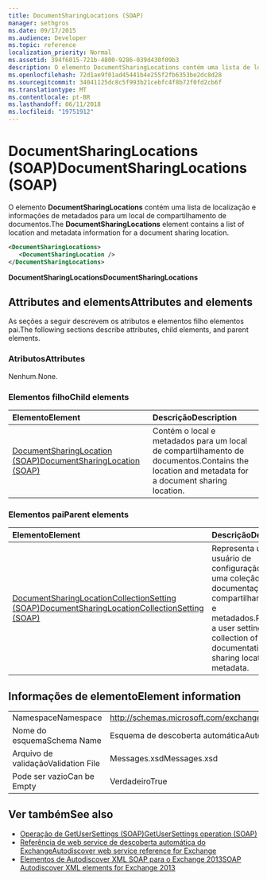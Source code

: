 ```yaml
---
title: DocumentSharingLocations (SOAP)
manager: sethgros
ms.date: 09/17/2015
ms.audience: Developer
ms.topic: reference
localization_priority: Normal
ms.assetid: 394f6015-721b-4800-9286-039d430f09b3
description: O elemento DocumentSharingLocations contém uma lista de localização e informações de metadados para um local de compartilhamento de documentos.
ms.openlocfilehash: 72d1ae9f01ad45441b4e255f2fb6353be2dc8d28
ms.sourcegitcommit: 34041125dc8c5f993b21cebfc4f8b72f0fd2cb6f
ms.translationtype: MT
ms.contentlocale: pt-BR
ms.lasthandoff: 06/11/2018
ms.locfileid: "19751912"
---
```

# <a name="documentsharinglocations-soap"></a><span data-ttu-id="d258c-103">DocumentSharingLocations (SOAP)</span><span class="sxs-lookup"><span data-stu-id="d258c-103">DocumentSharingLocations (SOAP)</span></span>

<span data-ttu-id="d258c-104">O elemento **DocumentSharingLocations** contém uma lista de localização e informações de metadados para um local de compartilhamento de documentos.</span><span class="sxs-lookup"><span data-stu-id="d258c-104">The **DocumentSharingLocations** element contains a list of location and metadata information for a document sharing location.</span></span> 
  
```XML
<DocumentSharingLocations>
   <DocumentSharingLocation />
</DocumentSharingLocations>
```

 <span data-ttu-id="d258c-105">**DocumentSharingLocations**</span><span class="sxs-lookup"><span data-stu-id="d258c-105">**DocumentSharingLocations**</span></span>
## <a name="attributes-and-elements"></a><span data-ttu-id="d258c-106">Attributes and elements</span><span class="sxs-lookup"><span data-stu-id="d258c-106">Attributes and elements</span></span>

<span data-ttu-id="d258c-107">As seções a seguir descrevem os atributos e elementos filho elementos pai.</span><span class="sxs-lookup"><span data-stu-id="d258c-107">The following sections describe attributes, child elements, and parent elements.</span></span>
  
### <a name="attributes"></a><span data-ttu-id="d258c-108">Atributos</span><span class="sxs-lookup"><span data-stu-id="d258c-108">Attributes</span></span>

<span data-ttu-id="d258c-109">Nenhum.</span><span class="sxs-lookup"><span data-stu-id="d258c-109">None.</span></span>
  
### <a name="child-elements"></a><span data-ttu-id="d258c-110">Elementos filho</span><span class="sxs-lookup"><span data-stu-id="d258c-110">Child elements</span></span>

|<span data-ttu-id="d258c-111">**Elemento**</span><span class="sxs-lookup"><span data-stu-id="d258c-111">**Element**</span></span>|<span data-ttu-id="d258c-112">**Descrição**</span><span class="sxs-lookup"><span data-stu-id="d258c-112">**Description**</span></span>|
|:-----|:-----|
|[<span data-ttu-id="d258c-113">DocumentSharingLocation (SOAP)</span><span class="sxs-lookup"><span data-stu-id="d258c-113">DocumentSharingLocation (SOAP)</span></span>](documentsharinglocation-soap.md) <br/> |<span data-ttu-id="d258c-114">Contém o local e metadados para um local de compartilhamento de documentos.</span><span class="sxs-lookup"><span data-stu-id="d258c-114">Contains the location and metadata for a document sharing location.</span></span>  <br/> |
   
### <a name="parent-elements"></a><span data-ttu-id="d258c-115">Elementos pai</span><span class="sxs-lookup"><span data-stu-id="d258c-115">Parent elements</span></span>

|<span data-ttu-id="d258c-116">**Elemento**</span><span class="sxs-lookup"><span data-stu-id="d258c-116">**Element**</span></span>|<span data-ttu-id="d258c-117">**Descrição**</span><span class="sxs-lookup"><span data-stu-id="d258c-117">**Description**</span></span>|
|:-----|:-----|
|[<span data-ttu-id="d258c-118">DocumentSharingLocationCollectionSetting (SOAP)</span><span class="sxs-lookup"><span data-stu-id="d258c-118">DocumentSharingLocationCollectionSetting (SOAP)</span></span>](documentsharinglocationcollectionsetting-soap.md) <br/> |<span data-ttu-id="d258c-119">Representa um usuário de configuração que é uma coleção de documentação compartilhando locais e metadados.</span><span class="sxs-lookup"><span data-stu-id="d258c-119">Represents a user setting that is a collection of documentation sharing locations and metadata.</span></span>  <br/> |
   
## <a name="element-information"></a><span data-ttu-id="d258c-120">Informações de elemento</span><span class="sxs-lookup"><span data-stu-id="d258c-120">Element information</span></span>

|||
|:-----|:-----|
|<span data-ttu-id="d258c-121">Namespace</span><span class="sxs-lookup"><span data-stu-id="d258c-121">Namespace</span></span>  <br/> |http://schemas.microsoft.com/exchange/2010/Autodiscover  <br/> |
|<span data-ttu-id="d258c-122">Nome do esquema</span><span class="sxs-lookup"><span data-stu-id="d258c-122">Schema Name</span></span>  <br/> |<span data-ttu-id="d258c-123">Esquema de descoberta automática</span><span class="sxs-lookup"><span data-stu-id="d258c-123">Autodiscover schema</span></span>  <br/> |
|<span data-ttu-id="d258c-124">Arquivo de validação</span><span class="sxs-lookup"><span data-stu-id="d258c-124">Validation File</span></span>  <br/> |<span data-ttu-id="d258c-125">Messages.xsd</span><span class="sxs-lookup"><span data-stu-id="d258c-125">Messages.xsd</span></span>  <br/> |
|<span data-ttu-id="d258c-126">Pode ser vazio</span><span class="sxs-lookup"><span data-stu-id="d258c-126">Can be Empty</span></span>  <br/> |<span data-ttu-id="d258c-127">Verdadeiro</span><span class="sxs-lookup"><span data-stu-id="d258c-127">True</span></span>  <br/> |
   
## <a name="see-also"></a><span data-ttu-id="d258c-128">Ver também</span><span class="sxs-lookup"><span data-stu-id="d258c-128">See also</span></span>

- [<span data-ttu-id="d258c-129">Operação de GetUserSettings (SOAP)</span><span class="sxs-lookup"><span data-stu-id="d258c-129">GetUserSettings operation (SOAP)</span></span>](getusersettings-operation-soap.md)
- [<span data-ttu-id="d258c-130">Referência de web service de descoberta automática do Exchange</span><span class="sxs-lookup"><span data-stu-id="d258c-130">Autodiscover web service reference for Exchange</span></span>](autodiscover-web-service-reference-for-exchange.md)
- [<span data-ttu-id="d258c-131">Elementos de Autodiscover XML SOAP para o Exchange 2013</span><span class="sxs-lookup"><span data-stu-id="d258c-131">SOAP Autodiscover XML elements for Exchange 2013</span></span>](soap-autodiscover-xml-elements-for-exchange-2013.md)


